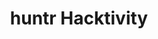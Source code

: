 ---
title: huntr Hacktivity
description: Browse all public vulnerabilities. 
url: https://huntr.com/bounties/hacktivity/
image:
    # url: '/assets/images/cafe.png'
    # alt: 'Cafe'
tags: ['advisory', 'ai', 'bugbounty', 'cve', 'machine-learning', 'vulnerability']
pubDate: 2023-11-10
draft: false
---